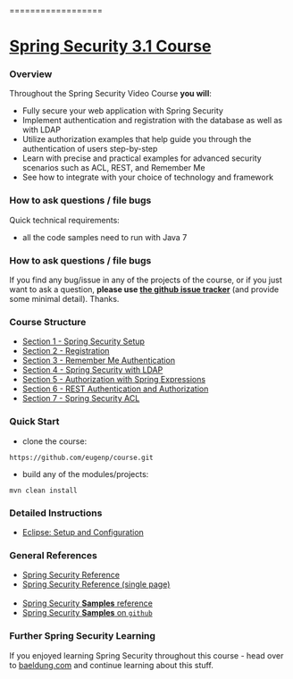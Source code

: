 ==================

# [Spring Security 3.1 Course](http://www.packtpub.com/secure-your-web-applications-with-spring-security/video)

### Overview
Throughout the Spring Security Video Course **you will**: 
- Fully secure your web application with Spring Security
- Implement authentication and registration with the database as well as with LDAP
- Utilize authorization examples that help guide you through the authentication of users step-by-step
- Learn with precise and practical examples for advanced security scenarios such as ACL, REST, and Remember Me
- See how to integrate with your choice of technology and framework


### How to ask questions / file bugs
Quick technical requirements: 
- all the code samples need to run with Java 7


### How to ask questions / file bugs

If you find any bug/issue in any of the projects of the course, or if you just want to ask a question, **please use [the github issue tracker](https://github.com/eugenp/course/issues)** (and provide some minimal detail). Thanks. 


### Course Structure

- [Section 1 - Spring Security Setup](https://github.com/eugenp/course/tree/master/section1)
- [Section 2 - Registration](https://github.com/eugenp/course/tree/master/section2)
- [Section 3 - Remember Me Authentication](https://github.com/eugenp/course/tree/master/section3)
- [Section 4 - Spring Security with LDAP](https://github.com/eugenp/course/tree/master/section4)
- [Section 5 - Authorization with Spring Expressions](https://github.com/eugenp/course/tree/master/section5)
- [Section 6 - REST Authentication and Authorization](https://github.com/eugenp/course/tree/master/section6)
- [Section 7 - Spring Security ACL](https://github.com/eugenp/course/tree/master/section7)



### Quick Start
- clone the course: 
```
https://github.com/eugenp/course.git
```

- build any of the modules/projects: 
```
mvn clean install
```



### Detailed Instructions

- [Eclipse: Setup and Configuration](https://github.com/eugenp/course/wiki/Eclipse%3A-setup-and-configuration)



### General References
- [Spring Security Reference](http://static.springsource.org/spring-security/site/docs/3.1.x/reference/springsecurity.html)
- [Spring Security Reference (single page)](http://static.springsource.org/spring-security/site/docs/3.1.x/reference/springsecurity-single.html)
<br/><br/>
- [Spring Security **Samples** reference](static.springsource.org/spring-security/site/docs/3.1.x/reference/springsecurity-single.html#sample-apps)
- [Spring Security **Samples** on `github`](https://github.com/SpringSource/spring-security/tree/master/samples)


### Further Spring Security Learning
If you enjoyed learning Spring Security throughout this course - head over to [baeldung.com](http://www.baeldung.com/tag/security/) and continue learning about this stuff.